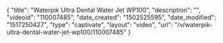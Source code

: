 {
    "title": "Waterpik Ultra Dental Water Jet WP100",
    "description": "",
    "videoid": "110007485",
    "date_created": "1502525595",
    "date_modified": "1517250427",
    "type": "captivate",
    "layout": "video",
    "url": "\/v\/waterpik-ultra-dental-water-jet-wp100\/110007485"
}